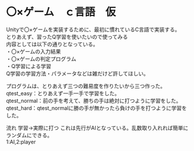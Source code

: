 # 〇×ゲーム　ｃ言語　仮<br/>
Unityで〇×ゲームを実装するために、最初に慣れているC言語で実装する。<br/>
とりあえず、習ったQ学習を使いたいので使ってみる<br/>
内容としては以下の通りとなっている。<br/>
・〇×ゲームの入力結果<br/>
・〇×ゲームの判定プログラム<br/>
・Q学習による学習<br/>
Q学習の学習方法・パラメータなどは雑だけど許してほしい。<br/>

プログラムは、とりあえず三つの難易度を作りたいから三つ作った。<br/>
qtest_easy：とりあえず一手一手で学習をした。<br/>
qtest_normal：前の手を考えて、勝ちの手は絶対に打つように学習をした。<br/>
qtest_hard：qtest_normalに勝の手が無かったら負けの手を打つように学習をした。<br/>

流れ
学習→実際に打つ
これは先行がAIとなっている。乱数取り入れれば簡単にランダムにできる。<br/>
1:AI,2:player
